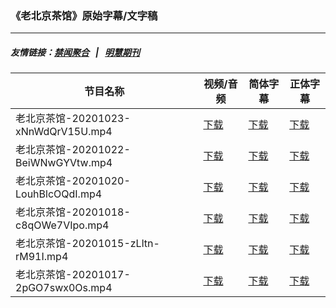 ### 《老北京茶馆》原始字幕/文字稿
---
##### 友情链接：[禁闻聚合](https://github.com/gfw-breaker/banned-news) &nbsp;&nbsp;|&nbsp;&nbsp; [明慧期刊](https://github.com/gfw-breaker/mh-qikan) 
| 节目名称 | 视频/音频 | 简体字幕 | 正体字幕 |
|---|---|---|---|
| 老北京茶馆-20201023-xNnWdQrV15U.mp4 | [下载](https://y2mate.com/zh-cn/search/xNnWdQrV15U) | [下载](../channels/teahouse/_xNnWdQrV15U.srt?raw=true) | [下载](../channels/teahouse/_xNnWdQrV15U.tw.srt?raw=true) | 
| 老北京茶馆-20201022-BeiWNwGYVtw.mp4 | [下载](https://y2mate.com/zh-cn/search/BeiWNwGYVtw) | [下载](../channels/teahouse/_BeiWNwGYVtw.srt?raw=true) | [下载](../channels/teahouse/_BeiWNwGYVtw.tw.srt?raw=true) | 
| 老北京茶馆-20201020-LouhBlcOQdI.mp4 | [下载](https://y2mate.com/zh-cn/search/LouhBlcOQdI) | [下载](../channels/teahouse/_LouhBlcOQdI.srt?raw=true) | [下载](../channels/teahouse/_LouhBlcOQdI.tw.srt?raw=true) | 
| 老北京茶馆-20201018-c8qOWe7VIpo.mp4 | [下载](https://y2mate.com/zh-cn/search/c8qOWe7VIpo) | [下载](../channels/teahouse/_c8qOWe7VIpo.srt?raw=true) | [下载](../channels/teahouse/_c8qOWe7VIpo.tw.srt?raw=true) | 
| 老北京茶馆-20201015-zLltn-rM91I.mp4 | [下载](https://y2mate.com/zh-cn/search/zLltn-rM91I) | [下载](../channels/teahouse/_zLltn-rM91I.srt?raw=true) | [下载](../channels/teahouse/_zLltn-rM91I.tw.srt?raw=true) | 
| 老北京茶馆-20201017-2pGO7swx0Os.mp4 | [下载](https://y2mate.com/zh-cn/search/2pGO7swx0Os) | [下载](../channels/teahouse/_2pGO7swx0Os.srt?raw=true) | [下载](../channels/teahouse/_2pGO7swx0Os.tw.srt?raw=true) | 
